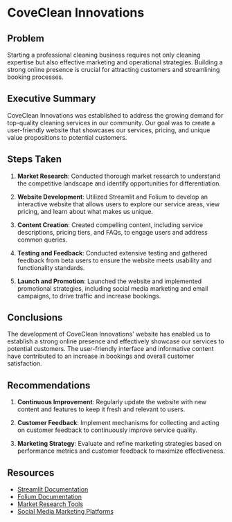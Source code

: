# CoveClean Innovations

## Problem

Starting a professional cleaning business requires not only cleaning expertise but also effective marketing and operational strategies. Building a strong online presence is crucial for attracting customers and streamlining booking processes.

## Executive Summary

CoveClean Innovations was established to address the growing demand for top-quality cleaning services in our community. Our goal was to create a user-friendly website that showcases our services, pricing, and unique value propositions to potential customers.

## Steps Taken

1. **Market Research**: Conducted thorough market research to understand the competitive landscape and identify opportunities for differentiation.

2. **Website Development**: Utilized Streamlit and Folium to develop an interactive website that allows users to explore our service areas, view pricing, and learn about what makes us unique.

3. **Content Creation**: Created compelling content, including service descriptions, pricing tiers, and FAQs, to engage users and address common queries.

4. **Testing and Feedback**: Conducted extensive testing and gathered feedback from beta users to ensure the website meets usability and functionality standards.

5. **Launch and Promotion**: Launched the website and implemented promotional strategies, including social media marketing and email campaigns, to drive traffic and increase bookings.

## Conclusions

The development of CoveClean Innovations' website has enabled us to establish a strong online presence and effectively showcase our services to potential customers. The user-friendly interface and informative content have contributed to an increase in bookings and overall customer satisfaction.

## Recommendations

1. **Continuous Improvement**: Regularly update the website with new content and features to keep it fresh and relevant to users.

2. **Customer Feedback**: Implement mechanisms for collecting and acting on customer feedback to continuously improve service quality.

3. **Marketing Strategy**: Evaluate and refine marketing strategies based on performance metrics and customer feedback to maximize effectiveness.

## Resources

- [Streamlit Documentation](https://docs.streamlit.io/)
- [Folium Documentation](https://python-visualization.github.io/folium/)
- [Market Research Tools](https://www.surveymonkey.com/)
- [Social Media Marketing Platforms](https://buffer.com/)